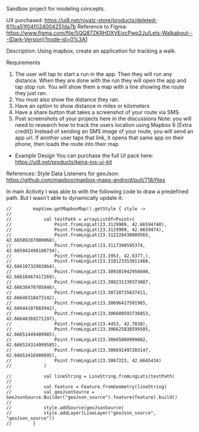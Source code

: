 Sandbox project for modeling concepts.

UX purchased: https://ui8.net/royalz-store/products/deleted-611ca51f04f024004251da7b
Reference to Figma: https://www.figma.com/file/5QQ87ZKRHDXVEixcPwp2Ju/Lets-Walkabout---(Dark-Version)?node-id=0%3A1


Description: Using mapbox, create an application for tracking a walk.

Requirements

1) The user will tap to start a run in the app. Then they will run any distance. When they are done 
   with the run they will open the app and tap stop run. You will show them a map with a line 
   showing the route they just ran.
2) You must also show the distance they ran.
3) Have an option to show distance in miles or kilometers
4) Have a share button that takes a screenshot of your route via SMS.
5) Post screenshots of your projects here in the discussions Note: you will need to research how to
   track the users location using Mapbox
6 [Extra credit]) Instead of sending an SMS image of your route, you will send an app url. If 
   another user taps that link, it opens that same app on their phone, then loads the route into 
   their map

* Example Design You can purchase the full UI pack here: https://ui8.net/products/keira-ios-ui-kit


References: 
Style Data Listeners for geoJson: https://github.com/mapbox/mapbox-maps-android/pull/718/files


In main Activity I was able to with the following code to draw a predefined path.  But I wasn't able
to dynamically update it:

```
//        mapView.getMapboxMap().getStyle { style ->
//
//            val testPath = arrayListOf<Point>(
//                Point.fromLngLat(23.3129909, 42.66594740),
//                Point.fromLngLat(23.3129909, 42.6659474),
//                Point.fromLngLat(23.312228430009565, 42.66589287000068),
//                Point.fromLngLat(23.3117390595374, 42.665942498188734),
//                Point.fromLngLat(23.1953, 42.6377,),
//                Point.fromLngLat(23.310123353011488, 42.66610732903864),
//                Point.fromLngLat(23.309381942956698, 42.66618467417269),
//                Point.fromLngLat(23.308231339373087, 42.66630470705846),
//                Point.fromLngLat(23.30728735837411, 42.66640318473142),
//                Point.fromLngLat(23.30696417501965, 42.66644107083942),
//                Point.fromLngLat(23.306600593736853, 42.66648369271197),
//                Point.fromLngLat(23.4453, 42.7830),
//                Point.fromLngLat(23.306625838599505, 42.66651449489985),
//                Point.fromLngLat(23.30665860999862, 42.666524314999585),
//                Point.fromLngLat(23.306691497203147, 42.66653416980095),
//                Point.fromLngLat(23.3067223, 42.6665434)
//            )

//            val lineString = LineString.fromLngLats(testPath)
//
//            val feature = Feature.fromGeometry(lineString)
//            val geoJsonSource = GeoJsonSource.Builder("geoJson_source").feature(feature).build()
//
//            style.addSource(geoJsonSource)
//            style.addLayer(LineLayer("geoJson_source", "geoJson_source"))
//        }
```